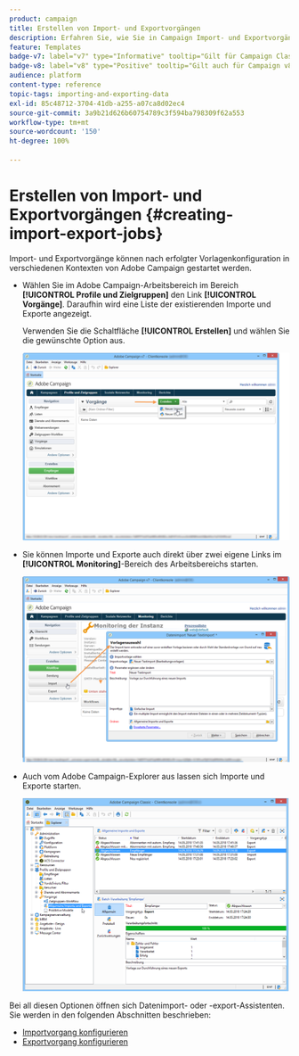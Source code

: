 ```yaml
---
product: campaign
title: Erstellen von Import- und Exportvorgängen
description: Erfahren Sie, wie Sie in Campaign Import- und Exportvorgänge erstellen.
feature: Templates
badge-v7: label="v7" type="Informative" tooltip="Gilt für Campaign Classic v7"
badge-v8: label="v8" type="Positive" tooltip="Gilt auch für Campaign v8"
audience: platform
content-type: reference
topic-tags: importing-and-exporting-data
exl-id: 85c48712-3704-41db-a255-a07ca8d02ec4
source-git-commit: 3a9b21d626b60754789c3f594ba798309f62a553
workflow-type: tm+mt
source-wordcount: '150'
ht-degree: 100%

---
```


# Erstellen von Import- und Exportvorgängen {#creating-import-export-jobs}



Import- und Exportvorgänge können nach erfolgter Vorlagenkonfiguration in verschiedenen Kontexten von Adobe Campaign gestartet werden.

* Wählen Sie im Adobe Campaign-Arbeitsbereich im Bereich **[!UICONTROL Profile und Zielgruppen]** den Link **[!UICONTROL Vorgänge]**. Daraufhin wird eine Liste der existierenden Importe und Exporte angezeigt.

  Verwenden Sie die Schaltfläche **[!UICONTROL Erstellen]** und wählen Sie die gewünschte Option aus.

  ![](assets/s_ncs_user_import_from_home.png)

* Sie können Importe und Exporte auch direkt über zwei eigene Links im **[!UICONTROL Monitoring]**-Bereich des Arbeitsbereichs starten.

  ![](assets/s_ncs_user_import_from_production.png)

* Auch vom Adobe Campaign-Explorer aus lassen sich Importe und Exporte starten.

  ![](assets/s_ncs_user_export_wizard_launch_from_menu.png)


Bei all diesen Optionen öffnen sich Datenimport- oder -export-Assistenten. Sie werden in den folgenden Abschnitten beschrieben:

* [Importvorgang konfigurieren](../../platform/using/executing-import-jobs.md)
* [Exportvorgang konfigurieren](../../platform/using/executing-export-jobs.md)
